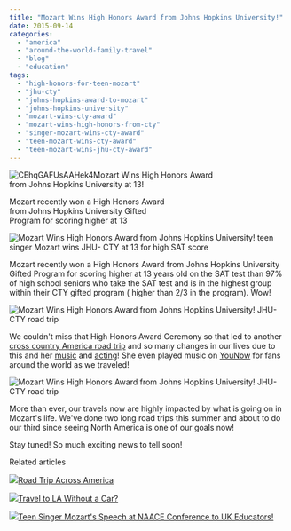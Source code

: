```yaml
---
title: "Mozart Wins High Honors Award from Johns Hopkins University!"
date: 2015-09-14
categories: 
  - "america"
  - "around-the-world-family-travel"
  - "blog"
  - "education"
tags: 
  - "high-honors-for-teen-mozart"
  - "jhu-cty"
  - "johns-hopkins-award-to-mozart"
  - "johns-hopkins-university"
  - "mozart-wins-cty-award"
  - "mozart-wins-high-honors-from-cty"
  - "singer-mozart-wins-cty-award"
  - "teen-mozart-wins-cty-award"
  - "teen-mozart-wins-jhu-cty-award"
---
```


  
![CEhqGAFUsAAHek4](https://pub-ac94b3f306b24c0dba4238943c97f2e1.r2.dev/6a00e5502a9507883301b8d1579551970c.jpg)Mozart Wins High Honors Award  
from Johns Hopkins University at 13!  
  
Mozart recently won a High Honors Award  
from Johns Hopkins University Gifted  
Program for scoring higher at 13  
  

<!--more-->  
  
![ Mozart Wins High Honors Award from Johns Hopkins University! teen singer Mozart wins JHU- CTY at 13 for high SAT score](https://pub-ac94b3f306b24c0dba4238943c97f2e1.r2.dev/6a00e5502a9507883301b8d1579d3b970c.png)  
  
Mozart recently won a High Honors Award from Johns Hopkins University Gifted Program for scoring higher at 13 years old on the SAT test than 97% of high school seniors who take the SAT test and is in the highest group within their CTY gifted program ( higher than 2/3 in the program). Wow!  
  
![Mozart Wins High Honors Award from Johns Hopkins University! JHU- CTY  road trip ](https://pub-ac94b3f306b24c0dba4238943c97f2e1.r2.dev/6a00e5502a9507883301bb08720a67970d.png)  
  
We couldn't miss that High Honors Award Ceremony so that led to another [cross country America road trip](http://soultravelers3new.local/2015/07/road-trip-across-america.html "road trip across America") and so many changes in our lives due to this and her [music](http://soultravelers3new.local/2015/02/teen-mozart-singing-red-carpet-grammys.html#more "teen Mozart sings Grammy weekend") and [acting](https://www.youtube.com/watch?v=uLdTaptOifE "Mozart acting in movie Rose")! She even played music on [YouNow](https://www.younow.com/MozartST3 "Mozartst3 on you now") for fans around the world as we traveled!   
  
![Mozart Wins High Honors Award from Johns Hopkins University! JHU- CTY  road trip ](https://pub-ac94b3f306b24c0dba4238943c97f2e1.r2.dev/6a00e5502a9507883301b8d1579be9970c.png)  
  
  
More than ever, our travels now are highly impacted by what is going on in Mozart's life. We've done two long road trips this summer and about to do our third since seeing North America is one of our goals now!    
  
Stay tuned! So much exciting news to tell soon!  
  
Related articles

[![](http://i.zemanta.com/354543600_80_80.jpg)](http://soultravelers3new.local/2015/07/road-trip-across-america.html)[Road Trip Across America](http://soultravelers3new.local/2015/07/road-trip-across-america.html)

[![](http://i.zemanta.com/355703992_80_80.jpg)](http://soultravelers3new.local/2015/08/travel-to-la-without-a-car-.html)[Travel to LA Without a Car?](http://soultravelers3new.local/2015/08/travel-to-la-without-a-car-.html)

[![](http://i.zemanta.com/341931598_80_80.jpg)](http://soultravelers3new.local/2015/05/teen-singer-mozarts-speech-at-naace-conference-to-uk-educators.html)[Teen Singer Mozart's Speech at NAACE Conference to UK Educators!](http://soultravelers3new.local/2015/05/teen-singer-mozarts-speech-at-naace-conference-to-uk-educators.html)
